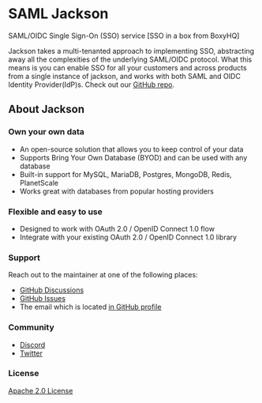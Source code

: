 # SAML Jackson

SAML/OIDC Single Sign-On (SSO) service [SSO in a box from BoxyHQ]

Jackson takes a multi-tenanted approach to implementing SSO, abstracting away all the complexities of the underlying SAML/OIDC protocol. What this means is you can enable SSO for all your customers and across products from a single instance of jackson, and works with both SAML and OIDC Identity Provider(IdP)s. Check out our [GitHub repo](https://github.com/boxyhq/jackson).

## About Jackson

### Own your own data​

- An open-source solution that allows you to keep control of your data
- Supports Bring Your Own Database (BYOD) and can be used with any database
- Built-in support for MySQL, MariaDB, Postgres, MongoDB, Redis, PlanetScale
- Works great with databases from popular hosting providers

### Flexible and easy to use​

- Designed to work with OAuth 2.0 / OpenID Connect 1.0 flow
- Integrate with your existing OAuth 2.0 / OpenID Connect 1.0 library

### Support

Reach out to the maintainer at one of the following places:

- [GitHub Discussions](https://github.com/boxyhq/jackson/discussions)
- [GitHub Issues](https://github.com/boxyhq/jackson/issues)
- The email which is located [in GitHub profile](https://github.com/deepakprabhakara)

### Community

- [Discord](https://discord.gg/uyb7pYt4Pa)
- [Twitter](https://twitter.com/boxyhq)

### License

[Apache 2.0 License](https://github.com/boxyhq/jackson/blob/main/LICENSE)
